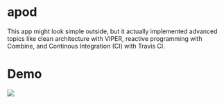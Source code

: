 # apod
This app might look simple outside, but it actually implemented advanced topics like clean architecture with VIPER, reactive programming with Combine, and Continous Integration (CI) with Travis CI.

# Demo
![](demo.gif)

